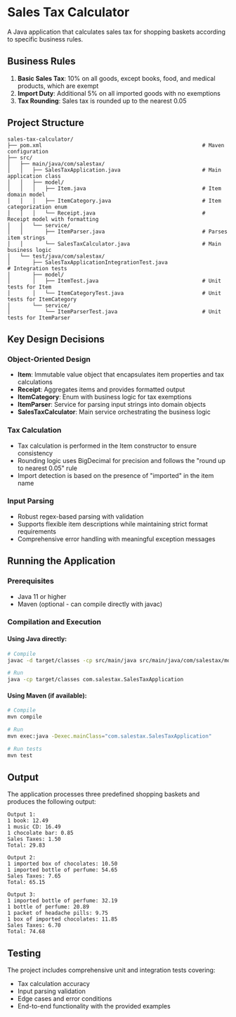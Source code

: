 # Sales Tax Calculator

A Java application that calculates sales tax for shopping baskets according to specific business rules.

## Business Rules

1. **Basic Sales Tax**: 10% on all goods, except books, food, and medical products, which are exempt
2. **Import Duty**: Additional 5% on all imported goods with no exemptions
3. **Tax Rounding**: Sales tax is rounded up to the nearest 0.05

## Project Structure

```
sales-tax-calculator/
├── pom.xml                                    			      # Maven configuration
├── src/
│   ├── main/java/com/salestax/
│   │   ├── SalesTaxApplication.java          			      # Main application class
│   │   ├── model/
│   │   │   ├── Item.java                     			      # Item domain model
│   │   │   ├── ItemCategory.java             			      # Item categorization enum
│   │   │   └── Receipt.java                  			      # Receipt model with formatting
│   │   └── service/
│   │       ├── ItemParser.java               			      # Parses item strings
│   │       └── SalesTaxCalculator.java       			      # Main business logic
│   └── test/java/com/salestax/
│       ├── SalesTaxApplicationIntegrationTest.java                   # Integration tests
│       ├── model/
│       │   ├── ItemTest.java                 			      # Unit tests for Item
│       │   └── ItemCategoryTest.java         			      # Unit tests for ItemCategory
│       └── service/
│           └── ItemParserTest.java           			      # Unit tests for ItemParser
```

## Key Design Decisions

### Object-Oriented Design
- **Item**: Immutable value object that encapsulates item properties and tax calculations
- **Receipt**: Aggregates items and provides formatted output
- **ItemCategory**: Enum with business logic for tax exemptions
- **ItemParser**: Service for parsing input strings into domain objects
- **SalesTaxCalculator**: Main service orchestrating the business logic

### Tax Calculation
- Tax calculation is performed in the Item constructor to ensure consistency
- Rounding logic uses BigDecimal for precision and follows the "round up to nearest 0.05" rule
- Import detection is based on the presence of "imported" in the item name

### Input Parsing
- Robust regex-based parsing with validation
- Supports flexible item descriptions while maintaining strict format requirements
- Comprehensive error handling with meaningful exception messages

## Running the Application

### Prerequisites
- Java 11 or higher
- Maven (optional - can compile directly with javac)

### Compilation and Execution

#### Using Java directly:
```bash
# Compile
javac -d target/classes -cp src/main/java src/main/java/com/salestax/model/*.java src/main/java/com/salestax/service/*.java src/main/java/com/salestax/*.java

# Run
java -cp target/classes com.salestax.SalesTaxApplication
```

#### Using Maven (if available):
```bash
# Compile
mvn compile

# Run
mvn exec:java -Dexec.mainClass="com.salestax.SalesTaxApplication"

# Run tests
mvn test
```

## Output

The application processes three predefined shopping baskets and produces the following output:

```
Output 1:
1 book: 12.49
1 music CD: 16.49
1 chocolate bar: 0.85
Sales Taxes: 1.50
Total: 29.83

Output 2:
1 imported box of chocolates: 10.50
1 imported bottle of perfume: 54.65
Sales Taxes: 7.65
Total: 65.15

Output 3:
1 imported bottle of perfume: 32.19
1 bottle of perfume: 20.89
1 packet of headache pills: 9.75
1 box of imported chocolates: 11.85
Sales Taxes: 6.70
Total: 74.68
```

## Testing

The project includes comprehensive unit and integration tests covering:
- Tax calculation accuracy
- Input parsing validation
- Edge cases and error conditions
- End-to-end functionality with the provided examples
